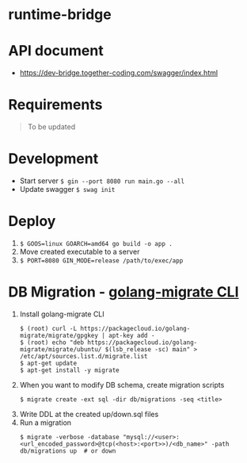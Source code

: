 # runtime-bridge

# API document
- https://dev-bridge.together-coding.com/swagger/index.html

# Requirements

> To be updated

# Development
- Start server
    `$ gin --port 8080 run main.go --all`
- Update swagger
    `$ swag init`

# Deploy
1. `$ GOOS=linux GOARCH=amd64 go build -o app .`
2. Move created executable to a server
3. `$ PORT=8080 GIN_MODE=release /path/to/exec/app`

# DB Migration - [golang-migrate CLI](https://github.com/golang-migrate/migrate/tree/master/cmd/migrate#with-go-toolchain)

1. Install golang-migrate CLI
    ```shell
    $ (root) curl -L https://packagecloud.io/golang-migrate/migrate/gpgkey | apt-key add -
    $ (root) echo "deb https://packagecloud.io/golang-migrate/migrate/ubuntu/ $(lsb_release -sc) main" > /etc/apt/sources.list.d/migrate.list
    $ apt-get update
    $ apt-get install -y migrate
    ```
2. When you want to modify DB schema, create migration scripts
    ```shell
    $ migrate create -ext sql -dir db/migrations -seq <title>
    ```
3. Write DDL at the created up/down.sql files
4. Run a migration 
   ```shell
   $ migrate -verbose -database "mysql://<user>:<url_encoded_password>@tcp(<host>:<port>>)/<db_name>" -path db/migrations up  # or down
   ```
